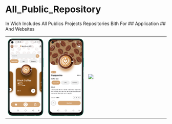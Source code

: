 # All_Public_Repository
 In Wich Includes All Publics Projects Repositories
 Bith For ## Application ## And Websites


 <table style='border:none;width:100%'>
  <td style='width:24%;'>

   <img style='width:100%;' src='coffee1.png'>
  </td>
  <td style='width:24%;'>

  <img style='width:100%;' src='coffee2.png'>
  </td>
   <td style='width:48%;'>

  <img style='width:100%;' src='coffee_ui_gif.gif'>
  </td>
   
   
</table>
